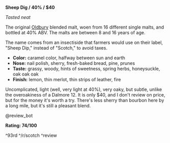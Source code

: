 **Sheep Dig / 40% / $40**

*Tasted neat*

The original [Oldbury](http://en.wikipedia.org/wiki/Oldbury,_West_Midlands) blended malt, woen from 16 different single malts, and bottled at 40% ABV.  The malts are between 8 and 16 years of age.

The name comes from an insectiside that farmers would use on their label, "Sheep Dip," instead of "Scotch," to avoid taxes.

* **Color:** caramel color, halfway between sun and earth
* **Nose:** nail polish, sherry, fresh-baked bread, pine, prunes
* **Taste:** grassy, woody, hints of sweetness, spring herbs, honeysuckle, oak oak oak
* **Finish:** lemon, thin merlot, thin strips of leather, fire

Uncomplicated, light (well, very light at 40%), very oaky, but subtle, unlike the overoakiness of a Dalmore 12.  It is only $40, and I don't review on price, but for the money it's worth a try.  There's less sherry than bourbon here by a long mile, but it's still a pleasant blend.

@review_bot

**Rating: 74/100**

^93rd ^/r/scotch ^review
